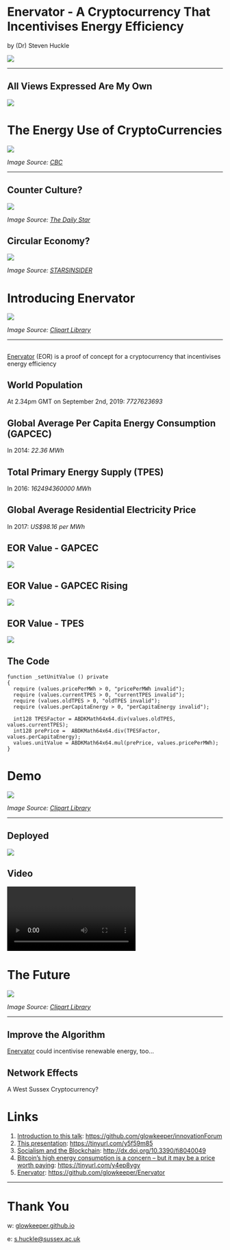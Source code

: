 #  Enervator - A Cryptocurrency That Incentivises Energy Efficiency

by (Dr) Steven Huckle

![](images/Enervator.png)

- - -

## All Views Expressed Are My Own

![](images/notUofS.jpg)

# The Energy Use of CryptoCurrencies

![](images/bitcoinMining.png)

_Image Source: [CBC](https://www.cbc.ca/news/canada/montreal/magog-halts-bitcoin-mining-projects-over-energy-supply-concerns-1.4605041)_

- - -

## Counter Culture?

![](images/karlMarx.jpg)

_Image Source: [The Daily Star](https://www.thedailystar.net/literature/news/karl-marx-india-assessment-part-ii-1683082)_

## Circular Economy?

![](images/bitcoinTomatoes.jpg)

_Image Source: [STARSINSIDER](https://www.starsinsider.com/food/200230/a-greenhouse-full-of-crypto-tomatoes-is-being-heated-by-bitcoin-computers)_

# Introducing Enervator

![](images/turnOffTheLights.jpg)

_Image Source: [Clipart Library](http://clipart-library.com/clipart/1071253.htm)_

- - -

##

[Enervator](https://github.com/glowkeeper/Enervator) (EOR) is a proof of concept for a cryptocurrency that incentivises energy efficiency

## World Population

At 2.34pm GMT on September 2nd, 2019: _7727623693_

## Global Average Per Capita Energy Consumption (GAPCEC)

In 2014: _22.36 MWh_

## Total Primary Energy Supply (TPES)

In 2016: _162494360000 MWh_

## Global Average Residential Electricity Price

In 2017: _US$98.16 per MWh_

## EOR Value - GAPCEC

![](images/eorValue.png)

## EOR Value - GAPCEC Rising

![](images/eorValueLower.png)

## EOR Value - TPES

![](images/eorValueTPES.png)

## The Code

```
function _setUnitValue () private
{
  require (values.pricePerMWh > 0, "pricePerMWh invalid");
  require (values.currentTPES > 0, "currentTPES invalid");
  require (values.oldTPES > 0, "oldTPES invalid");
  require (values.perCapitaEnergy > 0, "perCapitaEnergy invalid");

  int128 TPESFactor = ABDKMath64x64.div(values.oldTPES, values.currentTPES);
  int128 prePrice =  ABDKMath64x64.div(TPESFactor, values.perCapitaEnergy);
  values.unitValue = ABDKMath64x64.mul(prePrice, values.pricePerMWh);
}
```

# Demo

![](images/demo.jpg)

_Image Source: [Clipart Library](http://clipart-library.com/clipart/1804638.htm)_

- - -

## Deployed

![](images/enervatorInitialDeployment.png)

## Video

<video controls=true src="http://localhost:8000/videos/test.m4v"></video>

# The Future

![](images/future.jpg)

_Image Source: [Clipart Library](http://clipart-library.com/clipart/2083841.htm)_

- - -

## Improve the Algorithm

[Enervator](https://github.com/glowkeeper/Enervator) could incentivise renewable energy, too...

## Network Effects

A West Sussex Cryptocurrency?

# Links

1. [Introduction to this talk](https://github.com/glowkeeper/innovationForum): https://github.com/glowkeeper/innovationForum
2. [This presentation](https://tinyurl.com/y5f59m85): https://tinyurl.com/y5f59m85
3. [Socialism and the Blockchain](http://dx.doi.org/10.3390/fi8040049): http://dx.doi.org/10.3390/fi8040049
4. [Bitcoin’s high energy consumption is a concern – but it may be a price worth paying](https://tinyurl.com/y4ep8ygy): https://tinyurl.com/y4ep8ygy
5. [Enervator](https://github.com/glowkeeper/Enervator): https://github.com/glowkeeper/Enervator

- - -

# Thank You

w: [glowkeeper.github.io](https://glowkeeper.github.io/)

e: s.huckle@sussex.ac.uk
